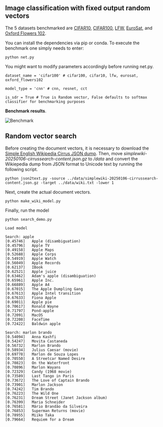 ## Image classification with fixed output random vectors   
The 5 datasets benchmarked are [CIFAR10](https://www.cs.toronto.edu/~kriz/cifar.html), [CIFAR100](https://www.cs.toronto.edu/~kriz/cifar.html), 
[LFW](https://www.kaggle.com/datasets/atulanandjha/lfwpeople), [EuroSat](https://github.com/phelber/eurosat), and [Oxford Flowers 102](https://www.robots.ox.ac.uk/~vgg/data/flowers/102/).  

You can install the dependencies via pip or conda. To execute the benchmark one simply needs to enter:
```
python net.py 
```
You might want to modify parameters accordingly before running net.py.

```
dataset_name = 'cifar100' # cifar100, cifar10, lfw, eurosat, oxford_flowers102

model_type = 'cnn' # cnn, resnet, cct

is_sdr = True # True is Random vector, False defaults to softmax classifier for benchmarking purposes  
```
   

    
**Benchmark results**.

![Benchmark](https://github.com/user-attachments/assets/3b2f35e0-0ece-4f62-88a6-16dca7f275ab)

## Random vector search 
Before creating the document vectors, it is necessary to download the 
[Simple English Wikipedia Cirrus JSON dump]( https://dumps.wikimedia.org/other/cirrussearch/20250106/simplewiki-20250106-cirrussearch-content.json.gz).
Then, move _simplewiki-20250106-cirrussearch-content.json.gz_ to _/data_ and convert the Wikiepedia dump from JSON format to Unicode text by running the following script.
```
python json2text.py -source ../data/simplewiki-20250106-cirrussearch-content.json.gz -target ../data/wiki.txt -lower 1
```
Next, create the actual document vectors.
```
python make_wiki_model.py
```
Finally, run the model
```
python search_demo.py

Load model

Search: apple
[0.45746]   Apple (disambiguation)
[0.45796]   Apple TV
[0.49158]   Apple Maps
[0.52688]   Apple Corps
[0.54919]   Apple Watch
[0.56049]   Apple Records
[0.62137]   IBook
[0.62521]   Apple juice
[0.63462]   Adam's apple (disambiguation)
[0.65961]   Apple Inc.
[0.66889]   Apple A4
[0.67015]   The Apple Dumpling Gang
[0.67613]   Apple Intel transition
[0.67633]   Fiona Apple
[0.69011]   Apple pie
[0.70617]   Ronald Wayne
[0.71797]   Pond-apple
[0.72091]   MacOS
[0.72208]   FaceTime
[0.72422]   Baldwin apple

Search: marlon brando
[0.54094]   Anna Kashfi
[0.54247]   Movita Castaneda
[0.56732]   Marlon Brando
[0.58934]   Julius Caesar (movie)
[0.69778]   Marlon de Souza Lopes
[0.70550]   A Streetcar Named Desire
[0.70823]   On the Waterfront
[0.70896]   Marlon Wayans
[0.72329]   Candy (1968 movie)
[0.73589]   Last Tango in Paris
[0.73672]   The Love of Captain Brando
[0.73901]   Marlon Jackson
[0.74242]   Tim Brando
[0.76223]   The Wild One
[0.76231]   Dream Street (Janet Jackson album)
[0.76399]   Maria Schneider
[0.76581]   Mário Brandão da Silveira
[0.76853]   Superman Returns (movie)
[0.78955]   Miiko Taka
[0.79664]   Requiem for a Dream
```

